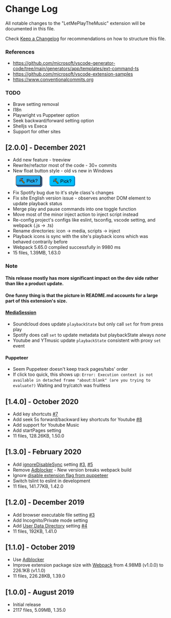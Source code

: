 # Change Log

All notable changes to the "LetMePlayTheMusic" extension will be documented in this file.

Check [Keep a Changelog](http://keepachangelog.com) for recommendations on how to structure this file.

### References
- https://github.com/microsoft/vscode-generator-code/tree/main/generators/app/templates/ext-command-ts
- https://github.com/microsoft/vscode-extension-samples
- https://www.conventionalcommits.org

### TODO
- Brave setting removal
- I18n
- Playwright vs Puppeteer option
- Seek backward/forward setting option
- Shelljs vs Execa
- Support for other sites

## [2.0.0] - December 2021
- Add new feature - treeview
- Rewrite/refactor most of the code - 30+ commits
- New float button style - old vs new in Windows
  <br><img src='./media/btn1.4.png' width='100'/> <img src='./media/btn2.0.png' width='100'/>
- Fix Spotify bug due to it's style class's changes
- Fix site English version issue - observes another DOM element to update playback status
- Merge play and pause commands into one toggle function
- Move most of the minor inject action to inject script instead
- Re-config project's configs like eslint, tsconfig, vscode setting, and webpack (.js -> .ts)
- Rename directories: icon -> media, scripts -> inject
- Playback icons is sync with the site's playback icons which was behaved contrarily before
- Webpack 5.65.0 compiled successfully in 9980 ms
- 15 files, 1.39MB, 1.63.0

### Note

#### This release mostly has more significant impact on the dev side rather than like a product update.

#### One funny thing is that the picture in README.md accounts for a large part of this extension's size.

#### [MediaSession](https://developer.mozilla.org/en-US/docs/Web/API/MediaSession)
- Soundcloud does update `playbackState` but only call `set` for from press play
- Spotify does call `set` to update metadata but playbackState always *none*
- Youtube and YTmusic update `playbackState` consistent with proxy `set` event

#### Puppeteer
- Seem Puppeteer doesn't keep track pages/tabs' order
- If click too quick, this shows up: `Error: Execution context is not available in detached frame "about:blank" (are you trying to evaluate?)`
  Waiting and try/catch was fruitless

## [1.4.0] - October 2020
- Add key shortcuts [#7](https://github.com/lanly-dev/VSCode-LMPTM/issues/7)
- Add seek 5s forward/backward key shortcuts for Youtube [#8](https://github.com/lanly-dev/VSCode-LMPTM/issues/8)
- Add support for Youtube Music
- Add startPages setting
- 11 files, 128.26KB, 1.50.0

## [1.3.0] - February 2020
- Add [ignoreDisableSync](https://github.com/puppeteer/puppeteer/blob/0b1777e73cb1e83ece9e09b7b51d11b798def06f/lib/Launcher.js#L277) setting [#3](https://github.com/lanly-dev/VSCode-LMPTM/issues/3#issuecomment-572180371), [#5](https://github.com/lanly-dev/VSCode-LMPTM/issues/5)
- Remove [Adblocker](https://github.com/cliqz-oss/adblocker/tree/master/packages/adblocker-puppeteer) - New version breaks webpack build
- Ignore [disable extension flag from puppeteer](https://github.com/puppeteer/puppeteer/blob/0b1777e73cb1e83ece9e09b7b51d11b798def06f/lib/Launcher.js#L270)
- Switch tslint to eslint in development
- 11 files, 141.77KB, 1.42.0

## [1.2.0] - December 2019
- Add browser executable file setting [#3](https://github.com/lanly-dev/VSCode-LMPTM/issues/3)
- Add Incognito/Private mode setting
- Add [User Data Directory](https://chromium.googlesource.com/chromium/src/+/master/docs/user_data_dir.md) setting [#4](https://github.com/lanly-dev/VSCode-LMPTM/issues/4)
- 11 files, 192KB, 1.41.0

## [1.1.0] - October 2019
- Use [Adblocker](https://github.com/cliqz-oss/adblocker/tree/master/packages/adblocker-puppeteer)
- Improve extension package size with [Webpack](https://webpack.js.org) from 4.98MB (v1.0.0) to 226.1KB (v1.1.0)
- 11 files, 226.28KB, 1.39.0

## [1.0.0] - August 2019
- Initial release
- 2117 files, 5.09MB, 1.35.0
